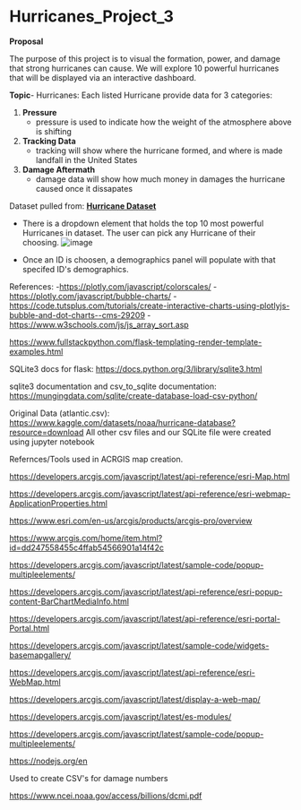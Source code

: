# Hurricanes_Project_3

**Proposal**

The purpose of this project is to visual the formation, power, and damage that strong hurricanes can cause. We will explore 10 powerful hurricanes that will be displayed via an interactive dashboard.

**Topic**- Hurricanes:
  Each listed Hurricane provide data for 3 categories: 
  1. **Pressure**
      - pressure is used to indicate how the weight of the atmosphere above is shifting
  3. **Tracking Data** 
      - tracking will show where the hurricane formed, and where is made landfall in the United States
  4. **Damage Aftermath**
      - damage data will show how much money in damages the hurricane caused once it dissapates

Dataset pulled from:  [**Hurricane Dataset**](https://www.kaggle.com/datasets/noaa/hurricane-database)

- There is a dropdown element that holds the top 10 most powerful Hurricanes in dataset. The user can pick any Hurricane of their choosing.
![image](https://user-images.githubusercontent.com/115582691/231892259-da5c5bab-7195-44cb-88ac-ca487fc2b204.png)

- Once an ID is choosen, a demographics panel will populate with that specifed ID's demographics.



References:
-https://plotly.com/javascript/colorscales/
-https://plotly.com/javascript/bubble-charts/
-https://code.tutsplus.com/tutorials/create-interactive-charts-using-plotlyjs-bubble-and-dot-charts--cms-29209
-https://www.w3schools.com/js/js_array_sort.asp

https://www.fullstackpython.com/flask-templating-render-template-examples.html

SQLite3 docs for flask:
https://docs.python.org/3/library/sqlite3.html

sqlite3 documentation and csv_to_sqlite documentation:
https://mungingdata.com/sqlite/create-database-load-csv-python/

Original Data (atlantic.csv):
https://www.kaggle.com/datasets/noaa/hurricane-database?resource=download
All other csv files and our SQLite file were created using jupyter notebook



Refernces/Tools used in ACRGIS map creation. 

https://developers.arcgis.com/javascript/latest/api-reference/esri-Map.html

https://developers.arcgis.com/javascript/latest/api-reference/esri-webmap-ApplicationProperties.html

https://www.esri.com/en-us/arcgis/products/arcgis-pro/overview

https://www.arcgis.com/home/item.html?id=dd247558455c4ffab54566901a14f42c

https://developers.arcgis.com/javascript/latest/sample-code/popup-multipleelements/

https://developers.arcgis.com/javascript/latest/api-reference/esri-popup-content-BarChartMediaInfo.html

https://developers.arcgis.com/javascript/latest/api-reference/esri-portal-Portal.html

https://developers.arcgis.com/javascript/latest/sample-code/widgets-basemapgallery/

https://developers.arcgis.com/javascript/latest/api-reference/esri-WebMap.html

https://developers.arcgis.com/javascript/latest/display-a-web-map/

https://developers.arcgis.com/javascript/latest/es-modules/

https://developers.arcgis.com/javascript/latest/sample-code/popup-multipleelements/

https://nodejs.org/en

Used to create CSV's for damage numbers

https://www.ncei.noaa.gov/access/billions/dcmi.pdf
